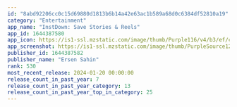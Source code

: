 ```yaml
---
id: "8abd92206cc0c15d69880d1813b6b14a42e63ac1b589a68d0c6384df52810a19"
category: "Entertainment"
app_name: "InstDown: Save Stories & Reels"
app_id: 1644387580
app_icon: https://is1-ssl.mzstatic.com/image/thumb/Purple116/v4/b3/ef/ce/b3efce73-b855-9b10-0a7b-31b4eb0b03f3/AppIcon-0-0-1x_U007emarketing-0-10-0-sRGB-85-220.png/1024x1024bb.png
app_screenshot: https://is1-ssl.mzstatic.com/image/thumb/PurpleSource122/v4/a4/38/d3/a438d3c0-7f4b-b0c2-728e-629a61240f8d/8d9dd4a0-2799-47ab-bf9e-7baa7dfaf862_1.jpg/1242x2688bb.png
publisher_id: 1644387582
publisher_name: "Ersen Sahin"
rank: 530
most_recent_release: 2024-01-20 00:00:00
release_count_in_past_year: 7
release_count_in_past_year_category: 13
release_count_in_past_year_top_in_category: 25
---
```

